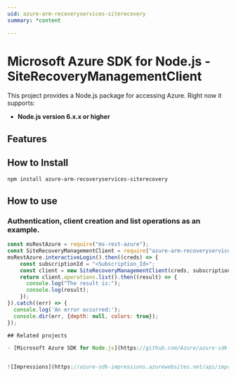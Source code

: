 ```yaml
---
uid: azure-arm-recoveryservices-siterecovery
summary: *content

---
```

# Microsoft Azure SDK for Node.js - SiteRecoveryManagementClient
This project provides a Node.js package for accessing Azure. Right now it supports:
- **Node.js version 6.x.x or higher**

## Features


## How to Install

```bash
npm install azure-arm-recoveryservices-siterecovery
```

## How to use

### Authentication, client creation and list operations as an example.

```javascript
const msRestAzure = require("ms-rest-azure");
const SiteRecoveryManagementClient = require("azure-arm-recoveryservices-siterecovery");
msRestAzure.interactiveLogin().then((creds) => {
    const subscriptionId = "<Subscription_Id>";
    const client = new SiteRecoveryManagementClient(creds, subscriptionId);
    return client.operations.list().then((result) => {
      console.log("The result is:");
      console.log(result);
    });
}).catch((err) => {
  console.log('An error occurred:');
  console.dir(err, {depth: null, colors: true});
});

## Related projects

- [Microsoft Azure SDK for Node.js](https://github.com/Azure/azure-sdk-for-node)


![Impressions](https://azure-sdk-impressions.azurewebsites.net/api/impressions/azure-sdk-for-node%2Flib%2Fservices%2FrecoveryServicesSiteRecoveryManagement%2FREADME.png)
